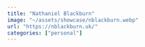 ```yaml
---
title: "Nathaniel Blackburn"
image: "~/assets/showcase/nblackburn.webp"
url: "https://nblackburn.uk/"
categories: ["personal"]
---
```

